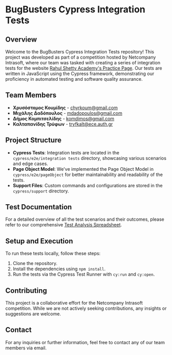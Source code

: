 # BugBusters Cypress Integration Tests

## Overview
Welcome to the BugBusters Cypress Integration Tests repository! This project was developed as part of a competition hosted by Netcompany Intrasoft, where our team was tasked with creating a series of integration tests for the website [Rahul Shetty Academy's Practice Page](https://rahulshettyacademy.com/seleniumPractise/#/). Our tests are written in JavaScript using the Cypress framework, demonstrating our proficiency in automated testing and software quality assurance.

## Team Members
- **Χρυσόστομος Κουμίδης** - [chyrkoum@gmail.com](mailto:chyrkoum@gmail.com)
- **Μιχάλης Δαδόπουλος** - [mdadopoulos@gmail.com](mailto:mdadopoulos@gmail.com)
- **Δήμος Κομπιτσελίδης** - [komdimos@gmail.com](mailto:komdimos@gmail.com)
- **Καλταπανίδης Τρύφων** - [tryfkalt@ece.auth.gr](mailto:tryfkalt@ece.auth.gr)

## Project Structure
- **Cypress Tests**: Integration tests are located in the `cypress/e2e/integration tests` directory, showcasing various scenarios and edge cases.
- **Page Object Model**: We've implemented the Page Object Model in `cypress/e2e/pageObject` for better maintainability and readability of the tests.
- **Support Files**: Custom commands and configurations are stored in the `cypress/support` directory.

## Test Documentation
For a detailed overview of all the test scenarios and their outcomes, please refer to our comprehensive [Test Analysis Spreadsheet](https://1drv.ms/x/s!AkL8X3DfT0QpnQ-QN5TzbwFD6KNW?e=YzqHpL).

## Setup and Execution
To run these tests locally, follow these steps:
1. Clone the repository.
2. Install the dependencies using `npm install`.
3. Run the tests via the Cypress Test Runner with `cy:run` and `cy:open`.

## Contributing
This project is a collaborative effort for the Netcompany Intrasoft competition. While we are not actively seeking contributions, any insights or suggestions are welcome.

## Contact
For any inquiries or further information, feel free to contact any of our team members via email.

